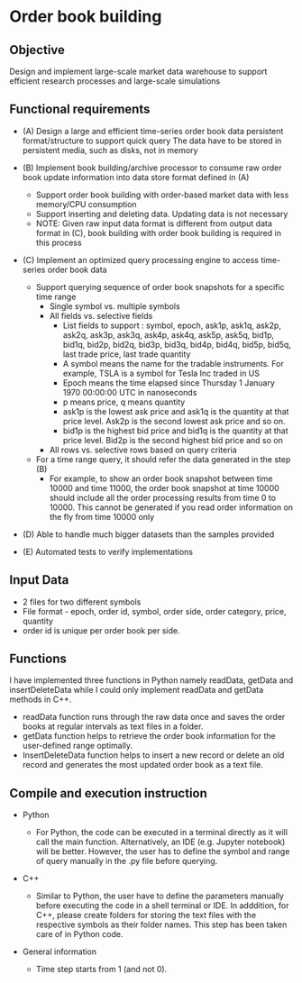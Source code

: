 # Order book building #

## Objective ##
Design and implement large-scale market data warehouse to support efficient research processes and large-scale simulations

## Functional requirements ##
- (A) Design a large and efficient time-series order book data persistent format/structure to support quick query
The data have to be stored in persistent media, such as disks, not in memory 

- (B) Implement book building/archive processor to consume raw order book update information into data store format defined in (A)
  - Support order book building with order-based market data with less memory/CPU consumption
  - Support inserting and deleting data. Updating data is not necessary
  - NOTE: Given raw input data format is different from output data format in (C), book building with order book building is required in this process

- (C) Implement an optimized query processing engine to access time-series order book data
  - Support querying sequence of order book snapshots for a specific time range
    - Single symbol vs. multiple symbols
    - All fields vs. selective fields
      - List fields to support : symbol, epoch, ask1p, ask1q, ask2p, ask2q, ask3p, ask3q, ask4p, ask4q, ask5p, ask5q, bid1p, bid1q, bid2p, bid2q, bid3p, bid3q, bid4p, bid4q, bid5p, bid5q, last trade price, last trade quantity
      - A symbol means the name for the tradable instruments. For example, TSLA is a symbol for Tesla Inc traded in US
      - Epoch means the time elapsed since Thursday 1 January 1970 00:00:00 UTC in nanoseconds
      - p means price, q means quantity
      - ask1p is the lowest ask price and ask1q is the quantity at that price level. Ask2p is the second lowest ask price and so on.
      - bid1p is the highest bid price and bid1q is the quantity at that price level. Bid2p is the second highest bid price and so on
    - All rows vs. selective rows based on query criteria
  - For a time range query, it should refer the data generated in the step (B)
    - For example, to show an order book snapshot between time 10000 and time 11000, the order book snapshot at time 10000 should include all the order processing results from time 0 to 10000. This cannot be generated if you read order information on the fly from time 10000 only
- (D) Able to handle much bigger datasets than the samples provided
- (E) Automated tests to verify implementations

## Input Data ##
- 2 files for two different symbols
- File format - epoch, order id, symbol, order side, order category, price, quantity
- order id is unique per order book per side.

## Functions ##
I have implemented three functions in Python namely readData, getData and insertDeleteData while I could only
implement readData and getData methods in C++. 
- readData function runs through the raw data once and saves the order books at regular intervals as text files in a folder. 
- getData function helps to retrieve the order book information for the user-defined range optimally. 
- InsertDeleteData function helps to insert a new record or delete an old record and generates the most updated order book as a text file.

## Compile and execution instruction ##
- Python
  - For Python, the code can be executed in a terminal directly as it will call the main function. Alternatively, an IDE (e.g. Jupyter notebook) will be better. However, the user has to define the symbol and range of query manually 
in the .py file before querying.

- C++
  - Similar to Python, the user have to define the parameters manually before executing the code in a shell terminal or IDE. In adddition, for C++, please create folders for storing the text files with the 
respective symbols as their folder names. This step has been taken care of in Python code.

- General information
  - Time step starts from 1 (and not 0).
